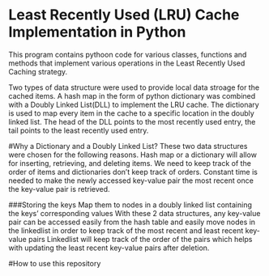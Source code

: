 # Least Recently Used (LRU) Cache Implementation in Python
This program contains pythoon code for various classes, functions and methods that implement various operations in the Least Recently Used Caching strategy. 

Two types of data structure were used to provide local data stroage for the cached items. A hash map in the form of python dictionary was combined with a Doubly Linked List(DLL) to implement the LRU cache. The dictionary is used to map every item in the cache to a specific location in the doubly linked list. The head of the DLL points to the most recently used entry, the tail points to the least recently used entry.

#Why a Dictionary and a Doubly Linked List?
These two data structures were chosen for the following reasons.
Hash map or a dictionary will allow for inserting, retrieving, and deleting items. We need to keep track of the order of items and dictionaries don’t keep track of orders. 
Constant time is needed to make the newly accessed key-value pair the most recent once the key-value pair is retrieved. 

###Storing the keys 
Map them to nodes in a doubly linked list containing the keys’ corresponding values
With these 2 data structures, any key-value pair can be accessed easily from the hash table and easily move nodes in the linkedlist in order to keep track of the most recent and least recent key-value pairs
Linkedlist will keep track of the order of the pairs which helps with updating the least recent key-value pairs after deletion.

#How to use this repository


